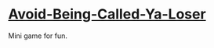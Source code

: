 # [Avoid-Being-Called-Ya-Loser](https://open-source-community.github.io/Avoid-Being-Called-Ya-Loser/)

Mini game for fun.
